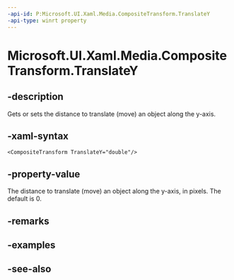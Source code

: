 ```yaml
---
-api-id: P:Microsoft.UI.Xaml.Media.CompositeTransform.TranslateY
-api-type: winrt property
---
```


<!-- Property syntax
public double TranslateY { get;  set; }
-->

# Microsoft.UI.Xaml.Media.CompositeTransform.TranslateY

## -description
Gets or sets the distance to translate (move) an object along the y-axis.

## -xaml-syntax
```xaml
<CompositeTransform TranslateY="double"/>
```


## -property-value
The distance to translate (move) an object along the y-axis, in pixels. The default is 0.

## -remarks

## -examples

## -see-also
